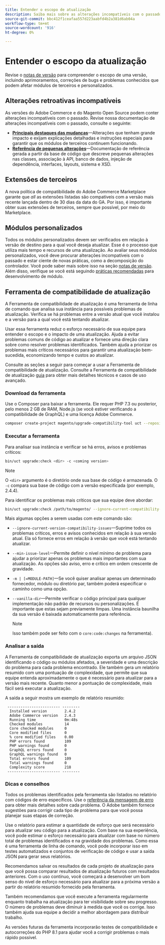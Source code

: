 ```yaml
---
title: Entender o escopo de atualização
description: Saiba mais sobre as alterações incompatíveis com o passado em uma versão que podem afetar os módulos personalizados do Adobe Commerce ou Magento Open Source ou extensões de terceiros.
source-git-commit: bbc412f1ceafaa557d223aabfd4b2a381d6ab04a
workflow-type: tm+mt
source-wordcount: '916'
ht-degree: 0%

---
```



# Entender o escopo da atualização

Revise o [notas de versão](https://devdocs.magento.com/guides/v2.4/release-notes/bk-release-notes.html) para compreender o escopo de uma versão, incluindo aprimoramentos, correções de bugs e problemas conhecidos que podem afetar módulos de terceiros e personalizados.

## Alterações retroativas incompatíveis

As versões do Adobe Commerce e do Magento Open Source podem conter alterações incompatíveis com o passado. Revise nossa documentação de alterações incompatíveis com o passado, consulte o seguinte:

- **[Principais destaques das mudanças](https://devdocs.magento.com/guides/v2.4/release-notes/backward-incompatible-changes/index.html)**—Alterações que tenham grande impacto e exijam explicações detalhadas e instruções especiais para garantir que os módulos de terceiros continuem funcionando.
- **[Referência de pequenas alterações](https://devdocs.magento.com/guides/v2.4/release-notes/backward-incompatible-changes/reference.html)**—Documentação de referência gerada a partir da base de código que descreve pequenas alterações nas classes, associação à API, banco de dados, injeção de dependência, interfaces, layouts, sistema e XSD.

## Extensões de terceiros

A nova política de compatibilidade do Adobe Commerce Marketplace garante que _all_ as extensões listadas são compatíveis com a versão mais recente lançada dentro de 30 dias da data do GA. Por isso, é importante obter suas extensões de terceiros, sempre que possível, por meio do Marketplace.

## Módulos personalizados

Todos os módulos personalizados devem ser verificados em relação à versão de destino para a qual você deseja atualizar. Esse é o processo que utiliza mais tempo e recursos de uma atualização. Ao avaliar seus módulos personalizados, você deve procurar alterações incompatíveis com o passado e estar ciente de novas práticas, como a decomposição do controlador. Você pode saber mais sobre isso na seção [notas de versão](https://devdocs.magento.com/guides/v2.4/release-notes/bk-release-notes.html). Além disso, verifique se você está seguindo [práticas recomendadas](https://devdocs.magento.com/guides/v2.4/ext-best-practices/extension-coding/common-programming-bp.html) para desenvolvimento de módulo.

## Ferramenta de compatibilidade de atualização

A Ferramenta de compatibilidade de atualização é uma ferramenta de linha de comando que analisa sua instância para possíveis problemas de atualização. Verifica se há problemas entre a versão atual que você instalou e a versão para a qual você está tentando atualizar.

Usar essa ferramenta reduz o esforço necessário de sua equipe para entender o escopo e o impacto de uma atualização. Ajuda a evitar problemas comuns de código ao atualizar e fornece uma direção clara sobre como resolver problemas identificados. Também ajuda a priorizar os problemas mais críticos necessários para garantir uma atualização bem-sucedida, economizando tempo e custos ao atualizar.

Consulte as seções a seguir para começar a usar a Ferramenta de compatibilidade de atualização. Consulte a Ferramenta de compatibilidade de atualização [guia](../upgrade-compatibility-tool/overview.md) para obter mais detalhes técnicos e casos de uso avançado.

### Download da ferramenta

Use o Composer para baixar a ferramenta. Ele requer PHP 7.3 ou posterior, pelo menos 2 GB de RAM, Node.js (se você estiver verificando a compatibilidade de GraphQL) e uma licença Adobe Commerce.

```bash
composer create-project magento/upgrade-compatibility-tool uct --repository https://repo.magento.com
```

### Executar a ferramenta

Para analisar sua instância e verificar se há erros, avisos e problemas críticos:

```bash
bin/uct upgrade:check <dir> -c <coming version> 
```

>[!NOTE]
>
> O `<dir>` argumento é o diretório onde sua base de código é armazenada. O `-c` compara sua base de código com a versão especificada (por exemplo, 2.4.4).

Para identificar os problemas mais críticos que sua equipe deve abordar:

```bash
bin/uct upgrade:check /path/to/magento/ --ignore-current-compatibility-issues –min-issue-level critical --vanilla-dir /path/to/vanilla/code/ /path/to/magento/app/code/Vendor/
```

Mais algumas opções a serem usadas com este comando são:

- `--ignore-current-version-compatibility-issues`—Suprime todos os problemas críticos, erros e avisos conhecidos em relação à sua versão atual. Ela só fornece erros em relação à versão que você está tentando atualizar.

- `--min-issue-level`—Permite definir o nível mínimo de problema para ajudar a priorizar apenas os problemas mais importantes com sua atualização. As opções são aviso, erro e crítico em ordem crescente de gravidade.

- `-m | [=MODULE-PATH]`—Se você quiser analisar apenas um determinado fornecedor, módulo ou diretório par, também poderá especificar o caminho como uma opção.

- `--vanilla-dir`—Permite verificar o código principal para qualquer implementação não padrão de recursos ou personalizações. É importante que estas sejam previamente limpas. Uma instância baunilha da sua versão é baixada automaticamente para referência.

   >[!NOTE]
   >
   > Isso também pode ser feito com o `core:code:changes` na ferramenta).

### Analisar a saída

A Ferramenta de compatibilidade de atualização exporta um arquivo JSON identificando o código ou módulos afetados, a severidade e uma descrição do problema para cada problema encontrado. Ele também gera um relatório resumido com uma pontuação de complexidade, que permite que sua equipe entenda aproximadamente o que é necessário para atualizar para a versão mais recente. Quanto menor a pontuação de complexidade, mais fácil será executar a atualização.

A saída a seguir mostra um exemplo de relatório resumido:

```console
 ------------------------ --------
  Installed version        2.4.2
  Adobe Commerce version   2.4.3
  Running time             0m:48s
  Checked modules          14
  Core checked modules     0
  Core modified files      0
  % core modified files    0.00
  PHP errors found         109
  PHP warnings found       0
  GraphQL errors found     0
  GraphQL warnings found   0
  Total errors found       109
  Total warnings found     0
  Complexity score         218
 ------------------------ --------
```

### Dicas e conselhos

Todos os problemas identificados pela ferramenta são listados no relatório com códigos de erro específicos. Use o [referência da mensagem de erro](../upgrade-compatibility-tool/error-messages.md) para obter mais detalhes sobre cada problema. O Adobe também fornece sugestões para corrigir cada tipo de problema para que você possa planejar suas etapas de correção.

Use o relatório para estimar a quantidade de esforço que será necessário para atualizar seu código para a atualização. Com base na sua experiência, você pode estimar o esforço necessário para atualizar com base no número total de problemas identificados e na gravidade dos problemas. Como essa é uma ferramenta de linha de comando, você pode incorporar isso em testes automatizados e conjuntos de verificação de código e usar a saída JSON para gerar seus relatórios.

Recomendamos salvar os resultados de cada projeto de atualização para que você possa comparar resultados de atualização futuros com resultados anteriores. Com o uso contínuo, você começará a desenvolver um bom senso do nível de esforço necessário para atualizar para a próxima versão a partir do relatório resumido fornecido pela ferramenta.

Também recomendamos que você execute a ferramenta regularmente enquanto trabalha na atualização para ter visibilidade sobre seu progresso. O número de problemas deve diminuir à medida que você os corrige. Isso também ajuda sua equipe a decidir a melhor abordagem para distribuir trabalho.

As versões futuras da ferramenta incorporarão testes de compatibilidade e autocorreções do PHP 8.1 para ajudar você a corrigir problemas o mais rápido possível.
